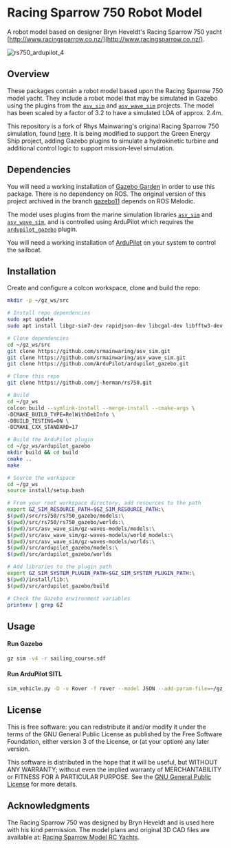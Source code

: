 # Racing Sparrow 750 Robot Model

A robot model based on designer Bryn Heveldt's Racing Sparrow 750 yacht
[http://www.racingsparrow.co.nz/](http://www.racingsparrow.co.nz/).

![rs750_ardupilot_4](https://user-images.githubusercontent.com/24916364/226215397-ec2c1114-83fd-438d-a900-f2bb5d42765a.jpg)

## Overview

These packages contain a robot model based upon the Racing Sparrow 750
model yacht. They include a robot model that may be simulated in Gazebo
using the plugins from the [`asv_sim`](https://github.com/srmainwaring/asv_sim)
and [`asv_wave_sim`](https://github.com/srmainwaring/asv_wave_sim) projects.
The model has been scaled by a factor of 3.2 to have a
simulated LOA of approx. 2.4m.

This repository is a fork of Rhys Mainwaring's original Racing Sparrow 750 simulation, found [here](https://github.com/srmainwaring/rs750).  It is being modified to support the Green Energy Ship project, adding Gazebo plugins to simulate a hydrokinetic turbine and additional control logic to support mission-level simulation.

## Dependencies

You will need a working installation of
[Gazebo Garden](https://gazebosim.org/docs/garden/install) in order to use
this package. There is no dependency on ROS. The original version of this
project archived in the branch
[gazebo11](https://github.com/srmainwaring/rs750/tree/gazebo11) depends on
ROS Melodic. 

The model uses plugins from the marine simulation libraries
[`asv_sim`](https://github.com/srmainwaring/asv_sim) and
[`asv_wave_sim`](https://github.com/srmainwaring/asv_wave_sim),
and is controlled using ArduPilot which requires the
[`ardupilot_gazebo`](https://github.com/ArduPilot/ardupilot_gazebo) plugin.

You will need a working installation of [ArduPilot](https://ardupilot.org/dev/docs/building-setup-linux.html) on your system to control the sailboat.

## Installation

Create and configure a colcon workspace, clone and build the repo:

```bash
mkdir -p ~/gz_ws/src

# Install repo dependencies
sudo apt update
sudo apt install libgz-sim7-dev rapidjson-dev libcgal-dev libfftw3-dev

# Clone dependencies
cd ~/gz_ws/src
git clone https://github.com/srmainwaring/asv_sim.git
git clone https://github.com/srmainwaring/asv_wave_sim.git
git clone https://github.com/ArduPilot/ardupilot_gazebo.git

# Clone this repo
git clone https://github.com/j-herman/rs750.git

# Build
cd ~/gz_ws
colcon build --symlink-install --merge-install --cmake-args \
-DCMAKE_BUILD_TYPE=RelWithDebInfo \
-DBUILD_TESTING=ON \
-DCMAKE_CXX_STANDARD=17

# Build the ArduPilot plugin
cd ~/gz_ws/ardupilot_gazebo
mkdir build && cd build
cmake ..
make

# Source the workspace
cd ~/gz_ws
source install/setup.bash

# From your root workspace directory, add resources to the path
export GZ_SIM_RESOURCE_PATH=$GZ_SIM_RESOURCE_PATH:\
$(pwd)/src/rs750/rs750_gazebo/models:\
$(pwd)/src/rs750/rs750_gazebo/worlds:\
$(pwd)/src/asv_wave_sim/gz-waves-models/models:\
$(pwd)/src/asv_wave_sim/gz-waves-models/world_models:\
$(pwd)/src/asv_wave_sim/gz-waves-models/worlds:\
$(pwd)/src/ardupilot_gazebo/models:\
$(pwd)/src/ardupilot_gazebo/worlds

# Add libraries to the plugin path
export GZ_SIM_SYSTEM_PLUGIN_PATH=$GZ_SIM_SYSTEM_PLUGIN_PATH:\
$(pwd)/install/lib:\
$(pwd)/src/ardupilot_gazebo/build

# Check the Gazebo environment variables
printenv | grep GZ
```

## Usage

#### Run Gazebo

```bash
gz sim -v4 -r sailing_course.sdf
```

#### Run ArduPilot SITL

```bash
sim_vehicle.py -D -v Rover -f rover --model JSON --add-param-file=~/gz_ws/src/rs750/rs750_gazebo/config/rs750.param --console
```

## License

This is free software: you can redistribute it and/or modify
it under the terms of the GNU General Public License as published by
the Free Software Foundation, either version 3 of the License, or
(at your option) any later version.

This software is distributed in the hope that it will be useful,
but WITHOUT ANY WARRANTY; without even the implied warranty of
MERCHANTABILITY or FITNESS FOR A PARTICULAR PURPOSE.  See the
[GNU General Public License](LICENSE) for more details.

## Acknowledgments

The Racing Sparrow 750 was designed by Bryn Heveldt and is used here with
his kind permission.
The model plans and original 3D CAD files are available at:
[Racing Sparrow Model RC Yachts](http://www.racingsparrow.co.nz/theboat/).

